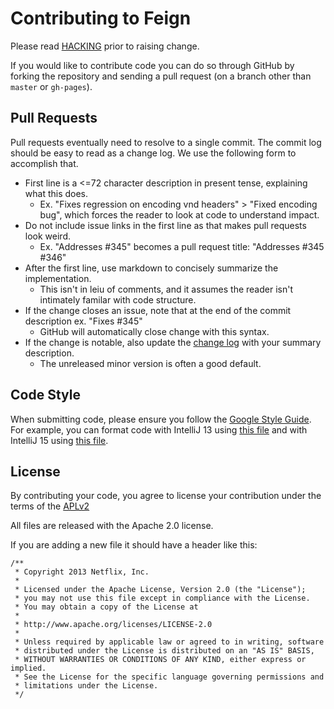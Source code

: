 # Contributing to Feign
Please read [HACKING](./HACKING.md) prior to raising change.

If you would like to contribute code you can do so through GitHub by forking the repository and sending a pull request (on a branch other than `master` or `gh-pages`).

## Pull Requests
Pull requests eventually need to resolve to a single commit. The commit log should be easy to read as a change log. We use the following form to accomplish that.
* First line is a <=72 character description in present tense, explaining what this does.
  * Ex. "Fixes regression on encoding vnd headers" > "Fixed encoding bug", which forces the reader to look at code to understand impact.
* Do not include issue links in the first line as that makes pull requests look weird.
  * Ex. "Addresses #345" becomes a pull request title: "Addresses #345 #346"
* After the first line, use markdown to concisely summarize the implementation.
  * This isn't in leiu of comments, and it assumes the reader isn't intimately familar with code structure.
* If the change closes an issue, note that at the end of the commit description ex. "Fixes #345"
  * GitHub will automatically close change with this syntax.
* If the change is notable, also update the [change log](./CHANGELOG.md) with your summary description.
  * The unreleased minor version is often a good default.

## Code Style
When submitting code, please ensure you follow the [Google Style Guide](http://google-styleguide.googlecode.com/svn/trunk/javaguide.html). For example, you can format code with IntelliJ 13 using [this file](https://google.github.io/styleguide/intellij-java-google-style.xml) and with IntelliJ 15 using [this file](https://raw.githubusercontent.com/garukun/styleguide/add-intellij-15-java/intellij-15-java-google-style.xml).

## License

By contributing your code, you agree to license your contribution under the terms of the [APLv2](./LICENSE)

All files are released with the Apache 2.0 license.

If you are adding a new file it should have a header like this:

```
/**
 * Copyright 2013 Netflix, Inc.
 * 
 * Licensed under the Apache License, Version 2.0 (the "License");
 * you may not use this file except in compliance with the License.
 * You may obtain a copy of the License at
 * 
 * http://www.apache.org/licenses/LICENSE-2.0
 * 
 * Unless required by applicable law or agreed to in writing, software
 * distributed under the License is distributed on an "AS IS" BASIS,
 * WITHOUT WARRANTIES OR CONDITIONS OF ANY KIND, either express or implied.
 * See the License for the specific language governing permissions and
 * limitations under the License.
 */
 ```
